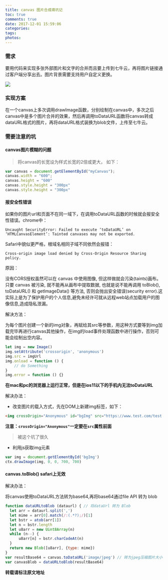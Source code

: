 ```yaml
---
title: canvas 图片合成填坑记
toc: true
comments: true
date: 2017-12-01 15:59:06
categories:
tags:
photos:
---
```

### 需求

要用代码来实现多张外部图片和文字的合并而且要上传到七牛云，再将图片链接通过客户端分享出去。图片背景需要支持用户自定义更换。

![](https://ws2.sinaimg.cn/large/006tKfTcly1fm1oo98m8yj31kw0wkwip.jpg)

<!--more-->

### 实现方案

在一个canvas上多次调用drawImage函数，分别绘制在canvas中，多次之后canvas中是多个图片合并的效果，然后再调用toDataURL函数将canvas转成dataURL格式的图片，再将dataURL格式装换为blob文件，上传至七牛云。

### 需要注意的坑

#### canvas图片模糊的问题
>将canvas的长宽设为样式长宽的2倍或更大， 如下：

```js
var canvas = document.getElementById("myCanvas");
canvas.width = "600";
canvas.height = "600"
canvas.style.height = "300px"
canvas.style.height = "300px"
```

#### 报安全性错误
如果你的图片url和页面不在同一域下，在调用toDataURL函数的时候就会报安全性错误。chrome中：

`Uncaught SecurityError: Failed to execute ‘toDataURL’ on ‘HTMLCanvasElement’: Tainted canvases may not be exported.`

Safari中貌似更严格，根域名相同子域不同依然会报错：

`Cross-origin image load denied by Cross-Origin Resource Sharing policy.`

原因：

没有CORS授权虽然可以在 canvas 中使用图像, 但这样做就会污染(taints)画布。 只要 canvas 被污染, 就不能再从画布中提取数据, 也就是说不能再调用 toBlob(), toDataURL() 和 getImageData() 等方法, 否则会抛出安全错误(security error).这实际上是为了保护用户的个人信息,避免未经许可就从远程web站点加载用户的图像信息,造成隐私泄漏。


解决方法：

为每个图片创建一个新的img对象，再赋给其src等参数，用这种方式要等到img加载完毕再进行canvas其他操作，在img的load事件处理函数中进行操作，否则可能会绘制出空内容。

```js
let img = new Image()
img.setAttribute('crossorigin', 'anonymous')
img.src = imgUrl
img.onload = function () {
    // do Something
}
img.error = function () {}
```

**在mac和pc的浏览器上运行正常，但是在ios11以下的手机内无法toDataURL**

解决办法：

* 改变图片的载入方式，先在DOM上新建img标签，如下：

```html
<img crossOrigin="Anonymous" id="bgImg" src="https://www.test.com/test.png" alt="">
```

**注意：`crossOrigin="Anonymous"`一定要在`src`属性前面**
>被这个坑了很久

* 利用js获取img元素

```js
var img = document.getElementById('bgImg')
ctx.drawImage(img, 0, 0, 700, 700)
```

#### canvas.toBlob() safari上无效

解决办法：

将canvas使用toDataURL方法转为base64,再将base64通过file API 转为 blob
```js
function dataURLtoBlob (dataurl) { // 将dataUrl 转为 Blob
  let arr = dataurl.split(',')
  let mime = arr[0].match(/:(.*?);/)[1]
  let bstr = atob(arr[1])
  let n = bstr.length
  let u8arr = new Uint8Array(n)
  while (n--) {
      u8arr[n] = bstr.charCodeAt(n)
  }
  return new Blob([u8arr], {type: mime})
}
var resultBase64 = canvas.toDataURL('image/jpeg') // 转为jpeg压缩图片大小
var canvasBlob = dataURLtoBlob(resultBase64)
```


**转载请标注原文地址**

